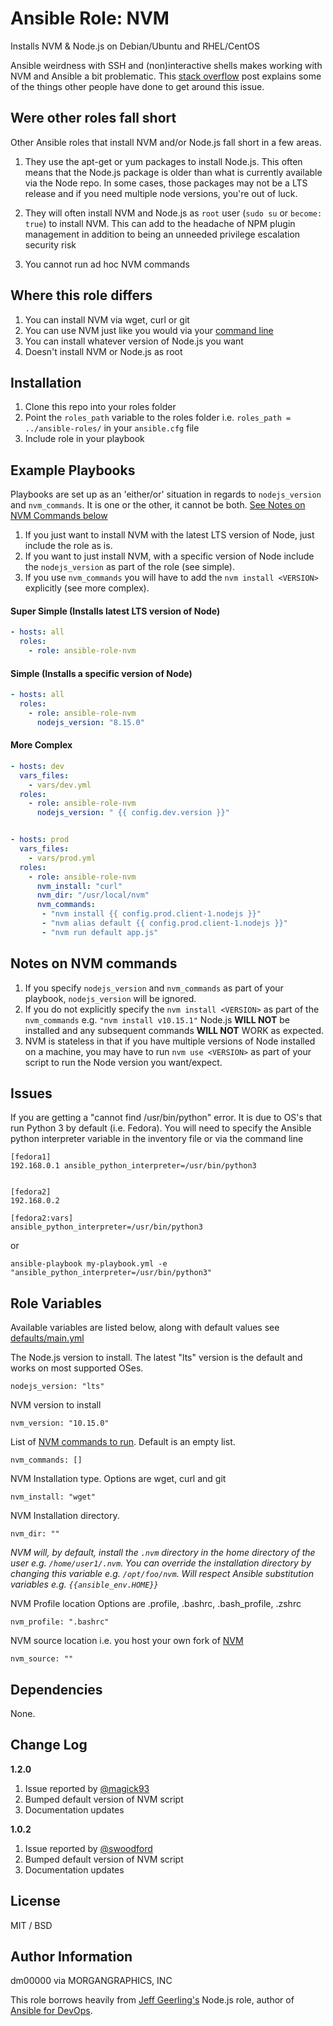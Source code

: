 # Ansible Role: NVM


Installs NVM & Node.js on Debian/Ubuntu and RHEL/CentOS


Ansible weirdness with SSH and (non)interactive shells makes working with NVM and Ansible a bit problematic. This [stack overflow](https://stackoverflow.com/questions/22256884/not-possible-to-source-bashrc-with-ansible) post explains some of the things other people have done to get around this issue.

## Were other roles fall short
Other Ansible roles that install NVM and/or Node.js fall short in a few areas.

1. They use the apt-get or yum packages to install Node.js. This often means that the Node.js package is older than what is currently available via the Node repo. In some cases, those packages may not be a LTS release and if you need multiple node versions, you're out of luck.

1. They will often install NVM and Node.js as `root` user (`sudo su` or `become: true`) to install NVM. This can add to the headache of NPM plugin management in addition to being an unneeded privilege escalation security risk

1. You cannot run ad hoc NVM commands


## Where this role differs

1. You can install NVM via wget, curl or git
1. You can use NVM just like you would via your [command line](https://github.com/creationix/nvm#usage)
1. You can install whatever version of Node.js you want
1. Doesn't install NVM or Node.js as root

## Installation
1. Clone this repo into your roles folder
1. Point the `roles_path` variable to the roles folder i.e. `roles_path = ../ansible-roles/` in your `ansible.cfg` file
1. Include role in your playbook


## Example Playbooks

Playbooks are set up as an 'either/or' situation in regards to `nodejs_version` and
`nvm_commands`. It is one or the other, it cannot be both. [See Notes on NVM Commands below](#nvm-commands)

1. If you just want to install NVM with the latest LTS version of Node, just include the role as is.
1. If you want to just install NVM, with a specific version of Node include the `nodejs_version` as part of the role (see simple).
1. If you use `nvm_commands` you will have to add the `nvm install <VERSION>` explicitly (see more complex).

#### Super Simple (Installs latest LTS version of Node)
``` yaml
- hosts: all
  roles:
    - role: ansible-role-nvm
```

#### Simple (Installs a specific version of Node)
``` yaml
- hosts: all
  roles:
    - role: ansible-role-nvm
      nodejs_version: "8.15.0"

```
#### More Complex
``` yaml
- hosts: dev
  vars_files:
    - vars/dev.yml
  roles:
    - role: ansible-role-nvm
      nodejs_version: " {{ config.dev.version }}"


- hosts: prod
  vars_files:
    - vars/prod.yml
  roles:
    - role: ansible-role-nvm
      nvm_install: "curl"
      nvm_dir: "/usr/local/nvm"
      nvm_commands:
       - "nvm install {{ config.prod.client-1.nodejs }}"
       - "nvm alias default {{ config.prod.client-1.nodejs }}"
       - "nvm run default app.js"

```

<a name='#nvm-commands'></a>
## Notes on NVM commands

1. If you specify `nodejs_version` and `nvm_commands` as part of your playbook, `nodejs_version` will be ignored.
1. If you do not explicitly specify the `nvm install <VERSION>` as part of the `nvm_commands` e.g. `"nvm install v10.15.1"` Node.js **WILL NOT** be installed and any subsequent commands **WILL NOT** WORK as expected.
1. NVM is stateless in that if you have multiple versions of Node installed on a machine, you may have to run `nvm use <VERSION>` as part of your script to run the Node version you want/expect.

## Issues
If you are getting a "cannot find /usr/bin/python" error. It is due to OS's that run Python 3 by default (i.e. Fedora). You will need to specify the Ansible python interpreter variable in the inventory file or via the command line

```
[fedora1]
192.168.0.1 ansible_python_interpreter=/usr/bin/python3


[fedora2]
192.168.0.2

[fedora2:vars]
ansible_python_interpreter=/usr/bin/python3

```
or
```
ansible-playbook my-playbook.yml -e "ansible_python_interpreter=/usr/bin/python3"
```







## Role Variables

Available variables are listed below, along with default values see [defaults/main.yml]( defaults/main.yml)

The Node.js version to install. The latest "lts" version is the default and works on most supported OSes.

    nodejs_version: "lts"

NVM version to install

    nvm_version: "10.15.0"

List of [NVM commands to run](https://github.com/creationix/nvm#usage). Default is an empty list.

    nvm_commands: []

NVM Installation type. Options are wget, curl and git

    nvm_install: "wget"

NVM Installation directory.

    nvm_dir: ""

*NVM will, by default, install the `.nvm` directory in the home directory of the user e.g. `/home/user1/.nvm`. You can override the installation directory by changing this variable e.g. `/opt/foo/nvm`. Will respect Ansible substitution variables e.g. `{{ansible_env.HOME}}`*

NVM Profile location Options are .profile, .bashrc, .bash_profile, .zshrc

    nvm_profile: ".bashrc"

NVM source location i.e. you host your own fork of [NVM](https://github.com/creationix/nvm)

    nvm_source: ""



## Dependencies

None.

## Change Log

**1.2.0**
1. Issue reported by [@magick93](https://github.com/morgangraphics/ansible-role-nvm/issues/3)
1. Bumped default version of NVM script
1. Documentation updates

**1.0.2**
1. Issue reported by [@swoodford](https://github.com/morgangraphics/ansible-role-nvm/issues/1)
1. Bumped default version of NVM script
1. Documentation updates

## License

MIT / BSD

## Author Information

dm00000 via MORGANGRAPHICS, INC

This role borrows heavily from [Jeff Geerling's](https://www.jeffgeerling.com/) Node.js role, author of [Ansible for DevOps](https://www.ansiblefordevops.com/).
